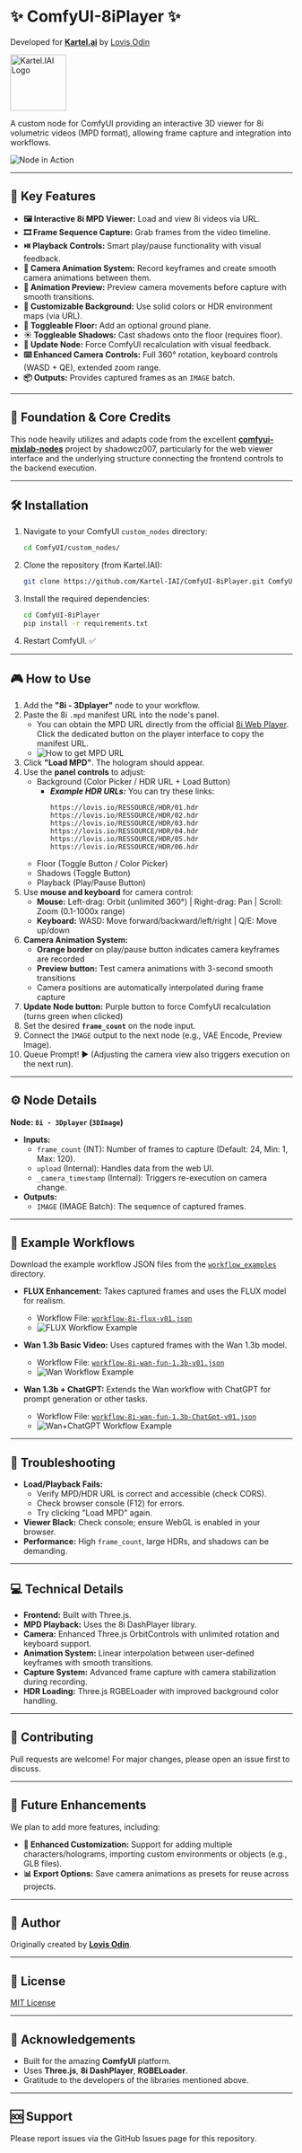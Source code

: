 # ✨ ComfyUI-8iPlayer ✨

Developed for [**Kartel.ai**](https://Kartel.ai) by [Lovis Odin](https://x.com/OdinLovis)

<a href="https://Kartel.IAI"><img src="assets/kartellogo.avif" alt="Kartel.IAI Logo" width="100"></a>

A custom node for ComfyUI providing an interactive 3D viewer for 8i volumetric videos (MPD format), allowing frame capture and integration into workflows.

![Node in Action](assets/fullnode.gif)

---

## 🚀 Key Features

*   **🖼️ Interactive 8i MPD Viewer:** Load and view 8i videos via URL.
*   **🎞️ Frame Sequence Capture:** Grab frames from the video timeline.
*   **⏯️ Playback Controls:** Smart play/pause functionality with visual feedback.
*   **🎥 Camera Animation System:** Record keyframes and create smooth camera animations between them.
*   **👀 Animation Preview:** Preview camera movements before capture with smooth transitions.
*   **🎨 Customizable Background:** Use solid colors or HDR environment maps (via URL).
*   **🧊 Toggleable Floor:** Add an optional ground plane.
*   **☀️ Toggleable Shadows:** Cast shadows onto the floor (requires floor).
*   **🔄 Update Node:** Force ComfyUI recalculation with visual feedback.
*   **⌨️ Enhanced Camera Controls:** Full 360° rotation, keyboard controls (WASD + QE), extended zoom range.
*   **📦 Outputs:** Provides captured frames as an `IMAGE` batch.

---

## 🙏 Foundation & Core Credits

This node heavily utilizes and adapts code from the excellent [**comfyui-mixlab-nodes**](https://github.com/shadowcz007/comfyui-mixlab-nodes) project by shadowcz007, particularly for the web viewer interface and the underlying structure connecting the frontend controls to the backend execution.

---

## 🛠️ Installation

1.  Navigate to your ComfyUI `custom_nodes` directory:
    ```bash
    cd ComfyUI/custom_nodes/
    ```
2.  Clone the repository (from Kartel.IAI):
    ```bash
    git clone https://github.com/Kartel-IAI/ComfyUI-8iPlayer.git ComfyUI-8iPlayer
    ```
3.  Install the required dependencies:
    ```bash
    cd ComfyUI-8iPlayer
    pip install -r requirements.txt
    ```
4.  Restart ComfyUI. ✅

---

## 🎮 How to Use

1.  Add the **"8i - 3Dplayer"** node to your workflow.
2.  Paste the 8i `.mpd` manifest URL into the node's panel.
    *   You can obtain the MPD URL directly from the official [8i Web Player](https://player4-dev.8i.com/). Click the dedicated button on the player interface to copy the manifest URL.
    *   ![How to get MPD URL](assets/8ikartel.gif)
3.  Click **"Load MPD"**. The hologram should appear.
4.  Use the **panel controls** to adjust:
    *   Background (Color Picker / HDR URL + Load Button)
        *   ***Example HDR URLs:*** You can try these links:
            ```
            https://lovis.io/RESSOURCE/HDR/01.hdr
            https://lovis.io/RESSOURCE/HDR/02.hdr
            https://lovis.io/RESSOURCE/HDR/03.hdr
            https://lovis.io/RESSOURCE/HDR/04.hdr
            https://lovis.io/RESSOURCE/HDR/05.hdr
            https://lovis.io/RESSOURCE/HDR/06.hdr
            ```
    *   Floor (Toggle Button / Color Picker)
    *   Shadows (Toggle Button)
    *   Playback (Play/Pause Button)
5.  Use **mouse and keyboard** for camera control:
    *   **Mouse:** Left-drag: Orbit (unlimited 360°) | Right-drag: Pan | Scroll: Zoom (0.1-1000x range)
    *   **Keyboard:** WASD: Move forward/backward/left/right | Q/E: Move up/down
6.  **Camera Animation System:**
    *   **Orange border** on play/pause button indicates camera keyframes are recorded
    *   **Preview button:** Test camera animations with 3-second smooth transitions
    *   Camera positions are automatically interpolated during frame capture
7.  **Update Node button:** Purple button to force ComfyUI recalculation (turns green when clicked)
8.  Set the desired **`frame_count`** on the node input.
9.  Connect the `IMAGE` output to the next node (e.g., VAE Encode, Preview Image).
10. Queue Prompt! ▶️ (Adjusting the camera view also triggers execution on the next run).

---

## ⚙️ Node Details

**Node: `8i - 3Dplayer` (`3DImage`)**

*   **Inputs:**
    *   `frame_count` (INT): Number of frames to capture (Default: 24, Min: 1, Max: 120).
    *   `upload` (Internal): Handles data from the web UI.
    *   `_camera_timestamp` (Internal): Triggers re-execution on camera change.
*   **Outputs:**
    *   `IMAGE` (IMAGE Batch): The sequence of captured frames.

---

## 🧪 Example Workflows

Download the example workflow JSON files from the [`workflow_examples`](./workflow_examples) directory.

*   **FLUX Enhancement:** Takes captured frames and uses the FLUX model for realism.
    *   Workflow File: [`workflow-8i-flux-v01.json`](./workflow_examples/workflow-8i-flux-v01.json)
    *   ![FLUX Workflow Example](assets/workflow-flux.png)

*   **Wan 1.3b Basic Video:** Uses captured frames with the Wan 1.3b model.
    *   Workflow File: [`workflow-8i-wan-fun-1.3b-v01.json`](./workflow_examples/workflow-8i-wan-fun-1.3b-v01.json)
    *   ![Wan Workflow Example](assets/workflow-wan.gif)

*   **Wan 1.3b + ChatGPT:** Extends the Wan workflow with ChatGPT for prompt generation or other tasks.
    *   Workflow File: [`workflow-8i-wan-fun-1.3b-ChatGpt-v01.json`](./workflow_examples/workflow-8i-wan-fun-1.3b-ChatGpt-v01.json)
    *   ![Wan+ChatGPT Workflow Example](assets/workflow-wan-chatgpt.gif)

---

## 🤔 Troubleshooting

*   **Load/Playback Fails:**
    *   Verify MPD/HDR URL is correct and accessible (check CORS).
    *   Check browser console (F12) for errors.
    *   Try clicking "Load MPD" again.
*   **Viewer Black:** Check console; ensure WebGL is enabled in your browser.
*   **Performance:** High `frame_count`, large HDRs, and shadows can be demanding.

---

## 💻 Technical Details

*   **Frontend:** Built with Three.js.
*   **MPD Playback:** Uses the 8i DashPlayer library.
*   **Camera:** Enhanced Three.js OrbitControls with unlimited rotation and keyboard support.
*   **Animation System:** Linear interpolation between user-defined keyframes with smooth transitions.
*   **Capture System:** Advanced frame capture with camera stabilization during recording.
*   **HDR Loading:** Three.js RGBELoader with improved background color handling.

---

## 🤝 Contributing

Pull requests are welcome! For major changes, please open an issue first to discuss.

---

## 🔮 Future Enhancements

We plan to add more features, including:

*   **🧩 Enhanced Customization:** Support for adding multiple characters/holograms, importing custom environments or objects (e.g., GLB files).
*   **📊 Export Options:** Save camera animations as presets for reuse across projects.

---

## 👤 Author

Originally created by [**Lovis Odin**](https://x.com/OdinLovis).

---

## 📜 License

[MIT License](LICENSE)

---

## 🙏 Acknowledgements

*   Built for the amazing **ComfyUI** platform.
*   Uses **Three.js**, **8i DashPlayer**, **RGBELoader**.
*   Gratitude to the developers of the libraries mentioned above.

---

## 🆘 Support

Please report issues via the GitHub Issues page for this repository.